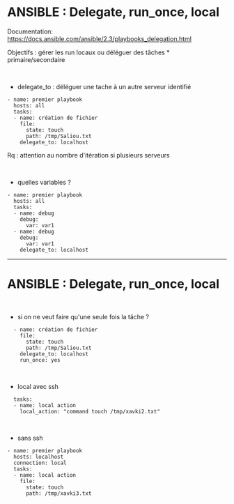 

# ANSIBLE : Delegate, run_once, local


Documentation: https://docs.ansible.com/ansible/2.3/playbooks_delegation.html

Objectifs : gérer les run locaux ou déléguer des tâches
		* primaire/secondaire

<br>

* delegate_to : déléguer une tache à un autre serveur identifié

```
- name: premier playbook
  hosts: all
  tasks:
  - name: création de fichier
    file:
      state: touch
      path: /tmp/Saliou.txt
    delegate_to: localhost
```

Rq : attention au nombre d'itération si plusieurs serveurs

<br>

* quelles variables ?

```
- name: premier playbook
  hosts: all
  tasks:
  - name: debug
    debug:
      var: var1
  - name: debug
    debug:
      var: var1
    delegate_to: localhost
```

---------------------------------------------------------------------------------------

# ANSIBLE : Delegate, run_once, local


<br>

* si on ne veut faire qu'une seule fois la tâche ?

```
  - name: création de fichier
    file:
      state: touch
      path: /tmp/Saliou.txt
    delegate_to: localhost
    run_once: yes
```

<br>

* local avec ssh

```
  tasks:
  - name: local action
    local_action: "command touch /tmp/xavki2.txt"
```

<br>

* sans ssh

```
- name: premier playbook
  hosts: localhost
  connection: local
  tasks:
  - name: local action
    file:
      state: touch
      path: /tmp/xavki3.txt
```
